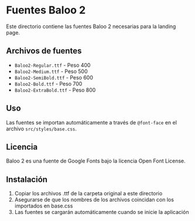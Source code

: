 # Fuentes Baloo 2

Este directorio contiene las fuentes Baloo 2 necesarias para la landing page.

## Archivos de fuentes
- `Baloo2-Regular.ttf` - Peso 400
- `Baloo2-Medium.ttf` - Peso 500
- `Baloo2-SemiBold.ttf` - Peso 600
- `Baloo2-Bold.ttf` - Peso 700
- `Baloo2-ExtraBold.ttf` - Peso 800

## Uso
Las fuentes se importan automáticamente a través de `@font-face` en el archivo `src/styles/base.css`.

## Licencia
Baloo 2 es una fuente de Google Fonts bajo la licencia Open Font License.

## Instalación
1. Copiar los archivos .ttf de la carpeta original a este directorio
2. Asegurarse de que los nombres de los archivos coincidan con los importados en base.css
3. Las fuentes se cargarán automáticamente cuando se inicie la aplicación 